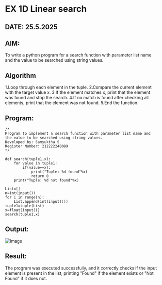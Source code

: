 # EX 1D Linear search
## DATE: 25.5.2025
## AIM:
To write a python program for a search function with parameter list name and the value to be searched using string values.

## Algorithm
1.Loop through each element in the tuple.
2.Compare the current element with the target value x.
3.If the element matches x, print that the element was found and stop the search.
4.If no match is found after checking all elements, print that the element was not found.
5.End the function.
## Program:
```
/*
Program to implement a search function with parameter list name and the value to be searched using string values.
Developed by: Samyuktha S
Register Number: 212222240089 
*/
```
```
def search(tuple1,x):
    for value in tuple1:
        if(value==x):
            print("Tuple: %d found"%x)
            return 0
    print("Tuple: %d not found"%x)
    
List=[]
n=int(input())
for i in range(n):
    List.append(int(input()))
tuple1=tuple(List)
x=float(input())
search(tuple1,x)
```

## Output:
![image](https://github.com/user-attachments/assets/ecae73c4-582a-4e1c-a90b-beea985f444a)

## Result:
The program was executed successfully, and it correctly checks if the input element is present in the list, printing "Found" if the element exists or "Not Found" if it does not.
